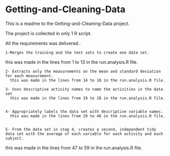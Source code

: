 # Getting-and-Cleaning-Data
This is a readme to the Getting-and-Cleaning-Data project.

The project is collected in only 1 R script.

All the requirements was delivered..

    1-Merges the training and the test sets to create one data set.
  this was made in the lines from 1 to 13 in the run.analysis.R file.
    
    
    
    
    2- Extracts only the measurements on the mean and standard deviation for each measurement. 
      this was made in the lines from 14 to 18 in the run.analysis.R file.

    3- Uses descriptive activity names to name the activities in the data set
      this was made in the lines from 19 to 28 in the run.analysis.R file.


    4- Appropriately labels the data set with descriptive variable names.
      this was made in the lines from 29 to 46 in the run.analysis.R file.


    5- From the data set in step 4, creates a second, independent tidy data set with the average of each variable for each activity and each subject.
  this was made in the lines from 47 to 59 in the run.analysis.R file.
